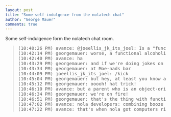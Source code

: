 ```yaml
--- 
layout: post
title: "Some self-indulgence from the nolatech chat"
author: "George Mauer"
comments: true
---
```


Some self-indulgence form the nolatech chat room.

<blockquote><pre>
(10:40:26 PM) avance: @joeellis_jk_its_joel: Is a "functional alcoholic" better than an object-oriented one?
(10:42:14 PM) georgemauer: worse, a functional alcoholic is immutable, you can't get him to stay quiet
(10:42:40 PM) avance: ha
(10:43:29 PM) georgemauer: and if we're doing jokes on this, I got another groaner: Where does a functional alcoholic drink?
(10:43:34 PM) georgemauer: at Moe-nads bar
(10:44:09 PM) joeellis_jk_its_joel: /kick
(10:45:04 PM) georgemauer: but hey, at least you know a functional alcoholic won't move to your state
(10:45:12 PM) georgemauer: ooooh! hat trick!
(10:46:10 PM) avance: but a parent who is an object-oriented alcoholic will blow your inheritance 
(10:46:34 PM) georgemauer: we're on fire!
(10:46:51 PM) georgemauer: that's the thing with functional alcoholics, no class
(10:47:02 PM) avance: nola developers: combining booze and code since 2008
(10:47:22 PM) avance: that's when nola got computers right?
</pre></blockquote>